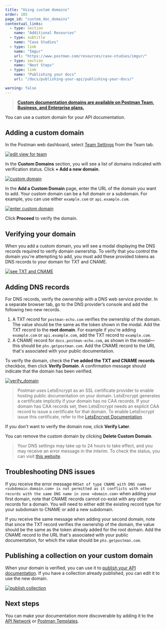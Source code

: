```yaml
---
title: "Using custom domains"
order: 105
page_id: "custom_doc_domains"
contextual_links:
  - type: section
    name: "Additional Resources"
  - type: subtitle
    name: "Case Studies"
  - type: link
    name: "Imgur"
    url: "https://www.postman.com/resources/case-studies/imgur/"
  - type: section
    name: "Next Steps"
  - type: link
    name: "Publishing your docs"
    url: "/docs/publishing-your-api/publishing-your-docs/"

warning: false
---
```


> __[Custom documentation domains are available on Postman Team, Business, and Enterprise plans.](https://www.postman.com/pricing)__

You can use a custom domain for your API documentation.

## Adding a custom domain

In the Postman web dashboard, select [Team Settings](https://go.postman.co/settings/team/general) from the Team tab.

[![edit view for team](https://assets.postman.com/postman-docs/WS-docs-team-settings2-1.png)](https://assets.postman.com/postman-docs/WS-docs-team-settings2-1.png)

In the __Custom Domains__ section, you will see a list of domains indicated with verification status. Click __+ Add a new domain__.

[![custom domain](https://assets.postman.com/postman-docs/WS-docs-custom-domains-1.png)](https://assets.postman.com/postman-docs/WS-docs-custom-domains-1.png)

In the __Add a Custom Domain__ page, enter the URL of the domain you want to add. Your custom domain can be a full domain or a subdomain. For example, you can use either `example.com` or `api.example.com`.

[![enter custom domain](https://assets.postman.com/postman-docs/WS-docs-add-custom-domain-1.png)](https://assets.postman.com/postman-docs/WS-docs-add-custom-domain-1.png)

Click __Proceed__ to verify the domain.

## Verifying your domain

When you add a custom domain, you will see a modal displaying the DNS records required to verify domain ownership. To verify that you control the domain you're attempting to add, you must add these provided tokens as DNS records to your domain for TXT and CNAME.

[![see TXT and CNAME](https://assets.postman.com/postman-docs/WS-verfication-tokens-1.png)](https://assets.postman.com/postman-docs/WS-verfication-tokens-1.png)

## Adding DNS records

For DNS records, verify the ownership with a DNS web service provider. In a separate browser tab, go to the DNS provider’s console and add the following two new records.

1. A TXT record for `postman-echo.com` verifies the ownership of the domain. The value should be the same as the token shown in the modal. Add the TXT record to the __root domain__. For example if you're adding `example.com` or `api.example.com`, add the TXT record to `example.com`.
2. A CNAME record for `docs.postman-echo.com`, as shown in the modal—this should be `phs.getpostman.com`. Add the CNAME record to the URL that's associated with your public documentation.

To verify the domain, check the __I've added the TXT and CNAME records__ checkbox, then click __Verify Domain__. A confirmation message should indicate that the domain has been verified.

[![verify_domain](https://assets.postman.com/postman-docs/WS-docs-verify-domain-1.png)](https://assets.postman.com/postman-docs/WS-docs-verify-domain-1.png)

> Postman uses LetsEncrypt as an SSL certificate provider to enable hosting public documentation on your domain. LetsEncrypt generates a certificate implicitly if your domain has no CAA records. If your domain has CAA records set, then LetsEncrypt needs an explicit CAA record to issue a certificate for that domain. To enable LetsEncrypt issue this certificate, refer to the [LetsEncrypt Documentation](https://letsencrypt.org/docs/caa).

If you don't want to verify the domain now, click __Verify Later__.

You can remove the custom domain by clicking __Delete Custom Domain__.

> Your DNS settings may take up to 24 hours to take effect, and you may receive an error message in the interim. To check the status, you can visit [this website](https://www.whatsmydns.net/).

## Troubleshooting DNS issues

If you receive the error message `RRSet of type CNAME with DNS name <subdomain.domain.com> is not permitted as it conflicts with other records with the same DNS name in zone <domain.com>` when adding your first domain, note that CNAME records cannot co-exist with any other records for a domain. You will need to either edit the existing record type for your subdomain to CNAME or add a new subdomain.

If you receive the same message when adding your second domain, note that since the TXT record verifies the ownership of the domain, the value should be the same as the token already added for the root domain. Add the CNAME record to the URL that's associated with your public documentation, for which the value should be `phs.getpostman.com`.

## Publishing a collection on your custom domain

When your domain is verified, you can use it to [publish your API documentation](/docs/publishing-your-api/publishing-your-docs/). If you have a collection already published, you can edit it to use the new domain.

[![publish collection](https://assets.postman.com/postman-docs/WS-publish-collection-edit-1.png)](https://assets.postman.com/postman-docs/WS-publish-collection-edit-1.png)

## Next steps

You can make your documentation more discoverable by adding it to the [API Network](/docs/publishing-your-api/add-api-network/) or [Postman Templates](/docs/publishing-your-api/add-templates/).

